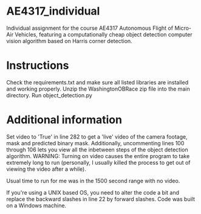 # AE4317_individual
Individual assignment for the course AE4317 Autonomous Flight of Micro-Air Vehicles, featuring a computationally cheap object detection computer vision algorithm based on Harris corner detection.

# Instructions
Check the requirements.txt and make sure all listed libraries are installed and working properly.
Unzip the WashingtonOBRace zip file into the main directory. 
Run object_detection.py

# Additional information
Set video to 'True' in line 282 to get a 'live' video of the camera footage, mask and predicted binary mask. 
Additionally, uncommenting lines 100 through 106 lets you view all the inbetween steps of the object detection algorithm. 
WARNING: Turning on video causes the entire program to take extremely long to run (personally, I usually killed the process to get out of viewing the video after a while).

Usual time to run for me was in the 1500 second range with no video. 

If you're using a UNIX based OS, you need to alter the code a bit and replace the backward slashes in line 22 by forward slashes. Code was built on a Windows machine.

